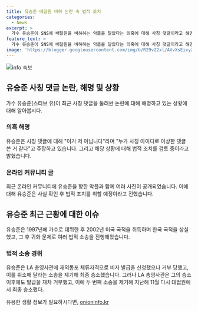 ```yaml
---
title: 유승준 배달원 비하 논란 속 법적 조치
categories:
  - News
excerpt: >
  가수 유승준이 SNS에 배달원을 비하하는 악플을 달았다는 의혹에 대해 사칭 댓글이라고 해명했다. 그는 이를 부인하고, 이와 관련된 사람들에 대해 법적 조치를 취할 예정이라고 밝혔다. 최근 한 온라인 커뮤니티에 유승준을 향한 악플이 올라와 논란이 되고 있다. 유승준은 미국 시민권을 취득해 한국 국적을 상실하고, 법무부와의 소송 끝에 비자 발급을 승리로 이끌었지만, 여전히 한국 입국이 제한된 상황이다.
feature_text: >
  가수 유승준이 SNS에 배달원을 비하하는 악플을 달았다는 의혹에 대해 사칭 댓글이라고 해명했다. 그는 이를 부인하고, 이와 관련된 사람들에 대해 법적 조치를 취할 예정이라고 밝혔다. 최근 한 온라인 커뮤니티에 유승준을 향한 악플이 올라와 논란이 되고 있다. 유승준은 미국 시민권을 취득해 한국 국적을 상실하고, 법무부와의 소송 끝에 비자 발급을 승리로 이끌었지만, 여전히 한국 입국이 제한된 상황이다.
image: 'https://blogger.googleusercontent.com/img/b/R29vZ2xl/AVvXsEixyZcFfHzMRdzZMjFBmAUKJYCLCGyLL1o632UiGVXcaFdKo_bkvkuCioo0uUKlGfBVcT3P84aROyZIXSBEx3Aw5nCQ3pTgDom1WDC4m8eifvWiAmWEEVb4x6G_l8C0QH225ldMjyaFvpxGEBGNO37VmDTDMHGhJPq73UglMfDca1-0aw/s1600/blogspot.png'
---
```


<p><img src="https://blogger.googleusercontent.com/img/b/R29vZ2xl/AVvXsEixyZcFfHzMRdzZMjFBmAUKJYCLCGyLL1o632UiGVXcaFdKo_bkvkuCioo0uUKlGfBVcT3P84aROyZIXSBEx3Aw5nCQ3pTgDom1WDC4m8eifvWiAmWEEVb4x6G_l8C0QH225ldMjyaFvpxGEBGNO37VmDTDMHGhJPq73UglMfDca1-0aw/s1600/blogspot.png" alt="info 속보" /></p>

<h2 data-ke-size="size26">유승준 사칭 댓글 논란, 해명 및 상황</h2>

<p data-ke-size="size16">가수 유승준(스티브 유)이 최근 사칭 댓글을 둘러싼 논란에 대해 해명하고 있는 상황에 대해 알아봅시다.</p>

<h3>의혹 해명</h3>

<p data-ke-size="size16">유승준은 사칭 댓글에 대해 "이거 저 아닙니다"라며 "누가 사칭 아이디로 이상한 댓글 쓴 거 같다"고 주장하고 있습니다. 그리고 해당 상황에 대해 법적 조치를 검토 중이라고 밝혔습니다.</p>

<h3>온라인 커뮤니티 글</h3>

<p data-ke-size="size16">최근 온라인 커뮤니티에 유승준을 향한 악플과 함께 여러 사진이 공개되었습니다. 이에 대해 유승준은 사실 확인 후 법적 조치를 취할 예정이라고 전했습니다.</p>

<h2 data-ke-size="size26">유승준 최근 근황에 대한 이슈</h2>

<p data-ke-size="size16">유승준은 1997년에 가수로 데뷔한 후 2002년 미국 국적을 취득하며 한국 국적을 상실했고, 그 후 귀화 문제로 여러 법적 소송을 진행해왔습니다.</p>

<h3>법적 소송 경위</h3>

<p data-ke-size="size16">유승준은 LA 총영사관에 재외동포 체류자격으로 비자 발급을 신청했으나 거부 당했고, 이를 취소해 달라는 소송을 제기해 최종 승소했습니다. 그러나 LA 총영사관은 그의 승소 이후에도 발급을 재차 거부했고, 이에 두 번째 소송을 제기해 지난해 11월 다시 대법원에서 최종 승소했다.</p>
유용한 생활 정보가 필요하시다면, <a href="https://onioninfo.kr" rel="dofollow">onioninfo.kr</a>


